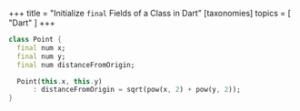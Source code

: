 +++
title = "Initialize `final` Fields of a Class in Dart"
[taxonomies]
topics = [ "Dart" ]
+++


```dart
class Point {
  final num x;
  final num y;
  final num distanceFromOrigin;

  Point(this.x, this.y)
      : distanceFromOrigin = sqrt(pow(x, 2) + pow(y, 2));
}
```
